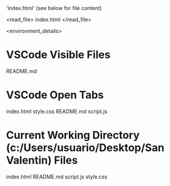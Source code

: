 <task>
'index.html' (see below for file content)
</task>

<read_file>
index.html
</read_file>

<environment_details>
# VSCode Visible Files
README.md

# VSCode Open Tabs
index.html
style.css
README.md
script.js

# Current Working Directory (c:/Users/usuario/Desktop/San Valentin) Files
index.html
README.md
script.js
style.css
